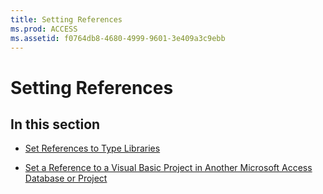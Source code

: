 ```yaml
---
title: Setting References
ms.prod: ACCESS
ms.assetid: f0764db8-4680-4999-9601-3e409a3c9ebb
---
```



# Setting References

## In this section


- [Set References to Type Libraries](set-references-to-type-libraries.md)
    
- [Set a Reference to a Visual Basic Project in Another Microsoft Access Database or Project](set-a-reference-to-a-visual-basic-project-in-another-microsoft-access-database-or-project.md)
    

